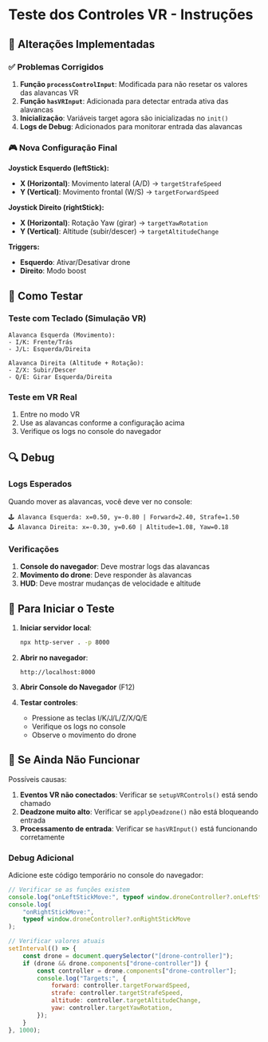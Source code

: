 # Teste dos Controles VR - Instruções

## 🔧 Alterações Implementadas

### ✅ Problemas Corrigidos

1. **Função `processControlInput`**: Modificada para não resetar os valores das alavancas VR
2. **Função `hasVRInput`**: Adicionada para detectar entrada ativa das alavancas
3. **Inicialização**: Variáveis target agora são inicializadas no `init()`
4. **Logs de Debug**: Adicionados para monitorar entrada das alavancas

### 🎮 Nova Configuração Final

**Joystick Esquerdo (leftStick):**

-   **X (Horizontal)**: Movimento lateral (A/D) → `targetStrafeSpeed`
-   **Y (Vertical)**: Movimento frontal (W/S) → `targetForwardSpeed`

**Joystick Direito (rightStick):**

-   **X (Horizontal)**: Rotação Yaw (girar) → `targetYawRotation`
-   **Y (Vertical)**: Altitude (subir/descer) → `targetAltitudeChange`

**Triggers:**

-   **Esquerdo**: Ativar/Desativar drone
-   **Direito**: Modo boost

## 🧪 Como Testar

### Teste com Teclado (Simulação VR)

```
Alavanca Esquerda (Movimento):
- I/K: Frente/Trás
- J/L: Esquerda/Direita

Alavanca Direita (Altitude + Rotação):
- Z/X: Subir/Descer
- Q/E: Girar Esquerda/Direita
```

### Teste em VR Real

1. Entre no modo VR
2. Use as alavancas conforme a configuração acima
3. Verifique os logs no console do navegador

## 🔍 Debug

### Logs Esperados

Quando mover as alavancas, você deve ver no console:

```
🕹️ Alavanca Esquerda: x=0.50, y=-0.80 | Forward=2.40, Strafe=1.50
🕹️ Alavanca Direita: x=-0.30, y=0.60 | Altitude=1.08, Yaw=0.18
```

### Verificações

1. **Console do navegador**: Deve mostrar logs das alavancas
2. **Movimento do drone**: Deve responder às alavancas
3. **HUD**: Deve mostrar mudanças de velocidade e altitude

## 🚀 Para Iniciar o Teste

1. **Iniciar servidor local**:

    ```bash
    npx http-server . -p 8000
    ```

2. **Abrir no navegador**:

    ```
    http://localhost:8000
    ```

3. **Abrir Console do Navegador** (F12)

4. **Testar controles**:
    - Pressione as teclas I/K/J/L/Z/X/Q/E
    - Verifique os logs no console
    - Observe o movimento do drone

## 🔧 Se Ainda Não Funcionar

Possíveis causas:

1. **Eventos VR não conectados**: Verificar se `setupVRControls()` está sendo chamado
2. **Deadzone muito alto**: Verificar se `applyDeadzone()` não está bloqueando entrada
3. **Processamento de entrada**: Verificar se `hasVRInput()` está funcionando corretamente

### Debug Adicional

Adicione este código temporário no console do navegador:

```javascript
// Verificar se as funções existem
console.log("onLeftStickMove:", typeof window.droneController?.onLeftStickMove);
console.log(
	"onRightStickMove:",
	typeof window.droneController?.onRightStickMove
);

// Verificar valores atuais
setInterval(() => {
	const drone = document.querySelector("[drone-controller]");
	if (drone && drone.components["drone-controller"]) {
		const controller = drone.components["drone-controller"];
		console.log("Targets:", {
			forward: controller.targetForwardSpeed,
			strafe: controller.targetStrafeSpeed,
			altitude: controller.targetAltitudeChange,
			yaw: controller.targetYawRotation,
		});
	}
}, 1000);
```
